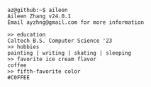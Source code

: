 ```console
az@github:~$ aileen
Aileen Zhang v24.0.1
Email ayzhng@gmail.com for more information

>> education
Caltech B.S. Computer Science '23
>> hobbies
painting | writing | skating | sleeping
>> favorite ice cream flavor
coffee
>> fifth-favorite color
#C0FFEE
```

<!--
**aileen-zhang/aileen-zhang** is a ✨ _special_ ✨ repository because its `README.md` (this file) appears on your GitHub profile.

Here are some ideas to get you started:

- 🔭 I’m currently working on ...
- 🌱 I’m currently learning ...
- 👯 I’m looking to collaborate on ...
- 🤔 I’m looking for help with ...
- 💬 Ask me about ...
- 📫 How to reach me: ...
- 😄 Pronouns: ...
- ⚡ Fun fact: ...
-->
